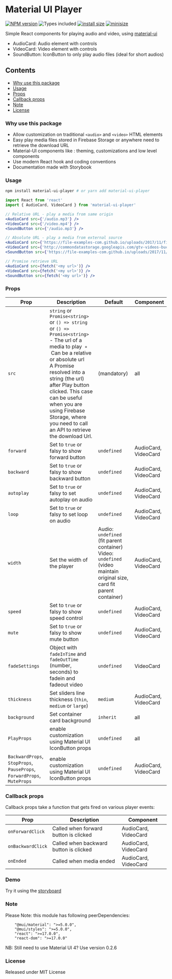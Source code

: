 # Material UI Player

[![NPM version][npm-image]][npm-url]
![Types included][types-image]
[![install size](https://packagephobia.com/badge?p=material-ui-player@0.1.12)](https://packagephobia.com/result?p=material-ui-player@0.1.12)
[![minisize][min-image]][min-url]

[npm-image]: https://img.shields.io/npm/v/material-ui-player.svg
[npm-url]: https://npmjs.org/package/material-ui-player
[types-image]: https://badgen.net/npm/types/tslib
[min-image]:https://badgen.net/bundlephobia/min/material-ui-player
[min-url]:https://bundlephobia.com/result?p=material-ui-player

Simple React components for playing audio and video, using [material-ui](https://material-ui.com/)
- AudioCard: Audio element with controls
- VideoCard: Video element with controls
- SoundButton: IconButton to only play audio files (ideal for short audios)

## Contents

- [Why use this package](#why-use-this-package)
- [Usage](#usage)
- [Props](#props)
- [Callback props](#callback-props)
- [Note](#note)
- [License](#license)

### Why use this package

- Allow customization on traditional ```<audio>``` and ```<video>``` HTML elements
- Easy play media files stored in Firebase Storage or anywhere need to retrieve the download URL
- Material-UI components like : theming, customizations and low level components
- Use modern React hook and coding conventions
- Documentation made with Storybook

### Usage

```bash
npm install material-ui-player # or yarn add material-ui-player
```

```jsx
import React from 'react'
import { AudioCard, VideoCard } from 'material-ui-player'

// Relative URL - play a media from same origin
<AudioCard src={'/audio.mp3'} />
<VideoCard src={'/video.mp4'} />
<SoundButton src={'/audio.mp3'} />

// Absolute URL - play a media from external source
<AudioCard src={'https://file-examples-com.github.io/uploads/2017/11/file_example_MP3_1MG.mp3'} />
<VideoCard src={'http://commondatastorage.googleapis.com/gtv-videos-bucket/sample/BigBuckBunny.mp4'} />
<SoundButton src={'https://file-examples-com.github.io/uploads/2017/11/file_example_MP3_1MG.mp3'} />

// Promise retrieve URL
<AudioCard src={fetch('<my url>')} />
<VideoCard src={fetch('<my url>')} />
<SoundButton src={fetch('<my url>')} />

```
### Props

Prop | Description | Default | Component
---- | ----------- | ------- | ---------
`src` | `string` or `Promise<string>` or `() => string` or `() => Promise<string>` <br /> - The url of a media to play&nbsp; ◦ &nbsp;Can be a relative or absolute url <br /> A Promise resolved into a string (the url) after Play button clicked. This case can be useful when you are using Firebase Storage, where you need to call an API to retrieve the download Url. | (mandatory) | all
`forward` | Set to `true` or falsy to show forward button  | `undefined` | AudioCard, VideoCard
`backward` | Set to `true` or falsy to show backward button | `undefined` | AudioCard, VideoCard
`autoplay` | Set to `true` or falsy to set autoplay on audio | `undefined` | AudioCard, VideoCard
`loop` | Set to `true` or falsy to set loop on audio | `undefined` | AudioCard, VideoCard
`width` | Set the width of the player | Audio: `undefined` (fit parent container) <br /> Video: `undefined` (video maintain original size, card fit parent container) | AudioCard, VideoCard
`speed` | Set to `true` or falsy to show speed control | `undefined` | AudioCard, VideoCard
`mute` | Set to `true` or falsy to show mute button | `undefined` | AudioCard, VideoCard
`fadeSettings` | Object with `fadeInTime` and `fadeOutTime` (number, seconds) to fadein and fadeout video | `undefined` | VideoCard
`thickness` | Set sliders line thickness (`thin`, `medium` or `large`) | `medium` | AudioCard, VideoCard
`background` | Set container card background | `inherit` | all
`PlayProps` | enable customization using Material UI IconButton props | `undefined` | all
`BackwardProps`, `StopProps`, `PauseProps`, `ForwardProps`, `MuteProps` | enable customization using Material UI IconButton props | `undefined` | AudioCard, VideoCard


### Callback props

Callback props take a function that gets fired on various player events:

Prop | Description | Component
---- | ----------- | ---------
`onForwardClick` | Called when forward button is clicked | AudioCard, VideoCard
`onBackwardClick` | Called when backward button is clicked | AudioCard, VideoCard
`onEnded` | Called when media ended | AudioCard, VideoCard

### Demo

Try it using the [storyboard](https://alelapi.github.io/material-ui-player/)

### Note
Please Note: this module has following peerDependencies:
```
    "@mui/material": ">=5.0.0",
    "@mui/styles": ">=5.0.0",
    "react": ">=17.0.0",
    "react-dom": ">=17.0.0"
```

NB: Still need to use Material UI 4? Use version 0.2.6
  
### License

Released under MIT License


